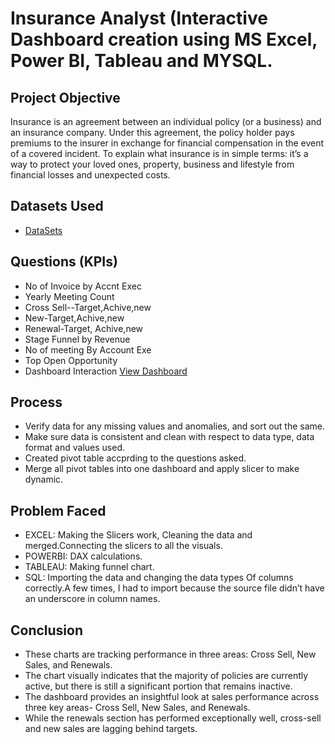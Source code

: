 # Insurance Analyst (Interactive Dashboard creation using MS Excel, Power BI, Tableau and MYSQL.
## Project Objective 
Insurance is an agreement between an individual policy (or a business) and an insurance company. Under this agreement, the policy holder pays premiums to the insurer in exchange for financial compensation in the event of a covered incident.
To explain what insurance is in simple terms: it’s a way to protect your loved ones, property, business and lifestyle from financial losses and unexpected costs. 

## Datasets Used
-  <a href="C:\Users\Pavan\Desktop\DA Project & internship\DataSets"> DataSets </a>

## Questions (KPIs)
- No of Invoice by Accnt Exec
- Yearly Meeting Count
- Cross Sell--Target,Achive,new
- New-Target,Achive,new
- Renewal-Target, Achive,new
- Stage Funnel by Revenue
- No of meeting By Account Exe
- Top Open Opportunity
- Dashboard Interaction <a href = "![Insurance Analyst Dashboard](https://github.com/user-attachments/assets/06ce87d9-0866-4008-9253-8395855aac2c)"> View Dashboard </a>

## Process
- Verify data for any missing values and anomalies, and sort out the same.
- Make sure data is consistent and clean with respect to data type, data format and values used.
- Created pivot table accprding to the questions asked.
- Merge all pivot tables into one dashboard and apply slicer to make dynamic.

## Problem Faced
- EXCEL: Making the Slicers work, Cleaning the data and merged.Connecting the slicers to all the visuals.
- POWERBI: DAX calculations.
- TABLEAU: Making funnel chart.
- SQL: Importing the data and changing the data types Of columns correctly.A few times, I had to import because the source file didn’t have an underscore in column names.

## Conclusion
- These charts are tracking performance in three areas: Cross Sell, New Sales, and Renewals.
- The chart visually indicates that the majority of policies are currently active, but there is still a significant portion that remains inactive.
- The dashboard provides an insightful look at sales performance across three key areas- Cross Sell, New Sales, and Renewals.
- While the renewals section has performed exceptionally well, cross-sell and new sales are lagging behind targets.


